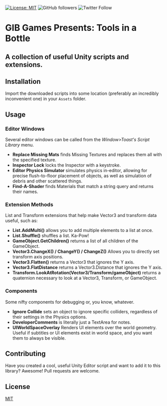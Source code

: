 [![License: MIT](https://img.shields.io/badge/License-MIT-yellow.svg)](https://opensource.org/licenses/MIT)
![GitHub followers](https://img.shields.io/github/followers/GIBGames?style=social) ![Twitter Follow](https://img.shields.io/twitter/follow/gibgames?style=social) 

# GIB Games Presents: Tools in a Bottle
## A collection of useful Unity scripts and extensions.


## Installation

Import the downloaded scripts into some location (preferably an incredibly inconvenient one) in your `Assets` folder.

## Usage

### Editor Windows

Several editor windows can be called from the *Window>Toast's Script Library* menu.

* **Replace Missing Mats** finds Missing Textures and replaces them all with the specified texture.
* **Inspector Lock** locks the Inspector with a keystroke.
* **Editor Physics Simulator** simulates physics in-editor, allowing for precise flush-to-floor placement of objects, as well as simulation of debris and other scattered things.
* **Find-A-Shader** finds Materials that match a string query and returns their names.

### Extension Methods
List and Transform extensions that help make Vector3 and transform data useful, such as:

* **List<T>.AddMulti()** allows you to add multiple elements to a list at once.
* **List.Shuffle()** shuffles a list. Ka-Pow!
* **GameObject.GetChildren()** returns a list of all children of the GameObject.
* **Vector3.ChangeX() / ChangeY() / ChangeZ()** Allows you to directly set transform axis positions.
* **Vector3.Flatten()** returns a Vector3 that ignores the Y axis.
* **Vector3.FlatDistance** returns a Vector3.Distance that ignores the Y axis.
* **Transform.LookAtRotation(Vector3/Transform/gameObject)** returns a quaternion necessary to look at a Vector3, Transform, or GameObject.

### Components
Some nifty components for debugging or, you know, whatever.

* **Ignore Collide** sets an object to ignore specific colliders, regardless of their settings in the Physics options.
* **DeveloperComments** is literally just a TextArea for notes.
* **UIWorldSpaceOverlay** Renders UI elements over the world geometry. Useful if subtitles or UI elements exist in world space, and you want them to always be visible.


## Contributing
Have you created a cool, useful Unity Editor script and want to add it to this library? Awesome! Pull requests are welcome. 

## License
[MIT](https://choosealicense.com/licenses/mit/)
